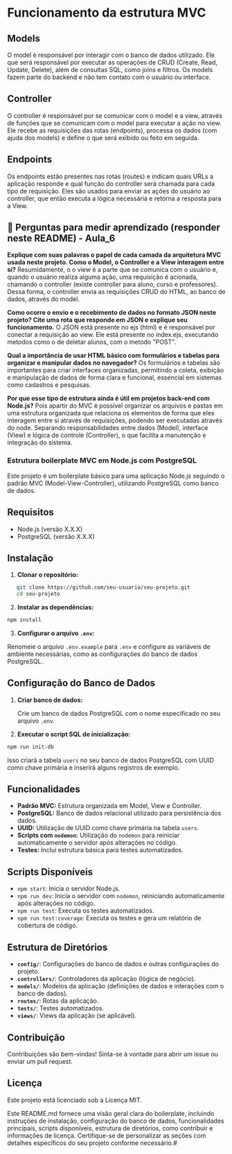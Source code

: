 # Funcionamento da estrutura MVC
## Models
O model é responsável por interagir com o banco de dados utilizado. Ele que será responsável por executar as operações de CRUD (Create, Read, Update, Delete), além de consultas SQL, como joins e filtros. Os models fazem parte do backend e não tem contato com o usuário ou interface. 

## Controller
O controller é responsável por se comunicar com o model e a view, através de funções que se comunicam com o model para executar a ação no view. Ele recebe as requisições das rotas (endpoints), processa os dados (com ajuda dos models) e define o que será exibido ou feito em seguida. 

## Endpoints
Os endpoints estão presentes nas rotas (routes) e indicam quais URLs a aplicação responde e qual função do controller será chamada para cada tipo de requisição.
Eles são usados para enviar as ações do usuário ao controller, que então executa a lógica necessária e retorna a resposta para a View.

## 🧠 Perguntas para medir aprendizado (responder neste README) - Aula_6

**Explique com suas palavras o papel de cada camada da arquitetura MVC usada neste projeto.
Como o Model, o Controller e a View interagem entre si?**
Resumidamente, o o view é a parte que se comunica com o usuário e, quando o usuário realiza alguma ação, uma requisição é acionada, chamando o controller (existe controller para aluno, curso e professores). Dessa forma, o controller envia as requisições CRUD do HTML, ao banco de dados, através do model.

**Como ocorre o envio e o recebimento de dados no formato JSON neste projeto?
Cite uma rota que responde em JSON e explique seu funcionamento.**
O JSON está presente no ejs (html) e é responsável por conectar a requisição ao view. Ele está presente no index.ejs, executando metodos como o de deletar alunos, com o metodo "POST".

**Qual a importância de usar HTML básico com formulários e tabelas para organizar e manipular dados no navegador?**
Os formulários e tabelas são importantes para criar interfaces organizadas, permitindo a coleta, exibição e manipulação de dados de forma clara e funcional, essencial em sistemas como cadastros e pesquisas.

**Por que esse tipo de estrutura ainda é útil em projetos back-end com Node.js?**
Pois apartir do MVC é possível organizar os arquivos e pastas em uma estrutura organizada que relaciona os elementos de forma que eles interagem entre si através de requisições, podendo ser executadas através do node.
Separando responsabilidades entre dados (Model), interface (View) e lógica de controle (Controller), o que facilita a manutenção e integração do sistema.

### Estrutura boilerplate MVC em Node.js com PostgreSQL

Este projeto é um boilerplate básico para uma aplicação Node.js seguindo o padrão MVC (Model-View-Controller), utilizando PostgreSQL como banco de dados.

## Requisitos

- Node.js (versão X.X.X)
- PostgreSQL (versão X.X.X)

## Instalação

1. **Clonar o repositório:**

```bash
   git clone https://github.com/seu-usuario/seu-projeto.git
   cd seu-projeto
```

2. **Instalar as dependências:**
    
```bash
npm install
```
    
3. **Configurar o arquivo `.env`:**
    
Renomeie o arquivo `.env.example` para `.env` e configure as variáveis de ambiente necessárias, como as configurações do banco de dados PostgreSQL.
    

Configuração do Banco de Dados
------------------------------

1. **Criar banco de dados:**
    
    Crie um banco de dados PostgreSQL com o nome especificado no seu arquivo `.env`.
    
2. **Executar o script SQL de inicialização:**
    
```bash
npm run init-db
```
    
Isso criará a tabela `users` no seu banco de dados PostgreSQL com UUID como chave primária e inserirá alguns registros de exemplo.
    

Funcionalidades
---------------

* **Padrão MVC:** Estrutura organizada em Model, View e Controller.
* **PostgreSQL:** Banco de dados relacional utilizado para persistência dos dados.
* **UUID:** Utilização de UUID como chave primária na tabela `users`.
* **Scripts com `nodemon`:** Utilização do `nodemon` para reiniciar automaticamente o servidor após alterações no código.
* **Testes:** Inclui estrutura básica para testes automatizados.

Scripts Disponíveis
-------------------

* `npm start`: Inicia o servidor Node.js.
* `npm run dev`: Inicia o servidor com `nodemon`, reiniciando automaticamente após alterações no código.
* `npm run test`: Executa os testes automatizados.
* `npm run test:coverage`: Executa os testes e gera um relatório de cobertura de código.

Estrutura de Diretórios
-----------------------

* **`config/`**: Configurações do banco de dados e outras configurações do projeto.
* **`controllers/`**: Controladores da aplicação (lógica de negócio).
* **`models/`**: Modelos da aplicação (definições de dados e interações com o banco de dados).
* **`routes/`**: Rotas da aplicação.
* **`tests/`**: Testes automatizados.
* **`views/`**: Views da aplicação (se aplicável).

Contribuição
------------

Contribuições são bem-vindas! Sinta-se à vontade para abrir um issue ou enviar um pull request.

Licença
-------

Este projeto está licenciado sob a Licença MIT.

Este README.md fornece uma visão geral clara do boilerplate, incluindo instruções de instalação, configuração do banco de dados, funcionalidades principais, scripts disponíveis, estrutura de diretórios, como contribuir e informações de licença. Certifique-se de personalizar as seções com detalhes específicos do seu projeto conforme necessário.#
